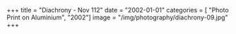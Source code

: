 +++
title = "Diachrony - Nov 112"
date = "2002-01-01"
categories = [ "Photo Print on Aluminium", "2002"]
image = "/img/photography/diachrony-09.jpg"
+++

